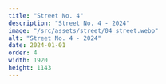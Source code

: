 ```yaml
---
title: "Street No. 4"
description: "Street No. 4 - 2024"
image: "/src/assets/street/04_street.webp"
alt: "Street No. 4 - 2024"
date: 2024-01-01
order: 4
width: 1920
height: 1143
---
```


